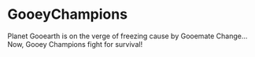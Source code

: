 # GooeyChampions
Planet Gooearth is on the verge of freezing cause by Gooemate Change...  Now, Gooey Champions fight for survival!
